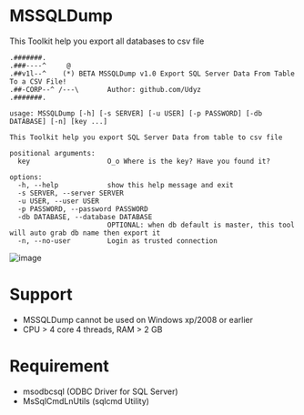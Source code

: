 # MSSQLDump
This Toolkit help you export all databases to csv file

```
.#######.
.###----^     @
.##v1l--^    (*) BETA MSSQLDump v1.0 Export SQL Server Data From Table To a CSV File!
.##-CORP--^ /---\       Author: github.com/Udyz
.#######.

usage: MSSQLDump [-h] [-s SERVER] [-u USER] [-p PASSWORD] [-db DATABASE] [-n] [key ...]

This Toolkit help you export SQL Server Data from table to csv file

positional arguments:
  key                   O_o Where is the key? Have you found it?

options:
  -h, --help            show this help message and exit
  -s SERVER, --server SERVER
  -u USER, --user USER
  -p PASSWORD, --password PASSWORD
  -db DATABASE, --database DATABASE
                        OPTIONAL: when db default is master, this tool will auto grab db name then export it
  -n, --no-user         Login as trusted connection
```
![image](https://cehvietnam.files.wordpress.com/2021/03/nmap.jpg?w=10&key=lulzalx)

# Support
+ MSSQLDump cannot be used on Windows xp/2008 or earlier
+ CPU > 4 core 4 threads, RAM > 2 GB  

# Requirement
+ msodbcsql (ODBC Driver for SQL Server)
+ MsSqlCmdLnUtils (sqlcmd Utility)
